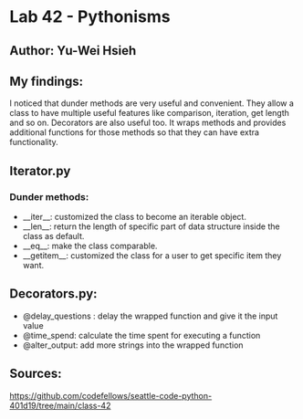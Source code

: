 # Lab 42 - Pythonisms
## Author: Yu-Wei Hsieh

## My findings:
I noticed that dunder methods are very useful and convenient. 
They allow a class to have multiple useful features like comparison, iteration, get length and so on.
Decorators are also useful too. 
It wraps methods and provides additional functions for those methods so that they can have extra functionality.

## Iterator.py
### Dunder methods:
- \_\_iter\_\_: customized the class to become an iterable object.
- \_\_len\_\_: return the length of specific part of data structure inside the class as default.
- \_\_eq\_\_: make the class comparable.
- \_\_getitem\_\_: customized the class for a user to get specific item they want.

## Decorators.py:
- @delay_questions : delay the wrapped function and give it the input value
- @time_spend: calculate the time spent for executing a function
- @alter_output: add more strings into the wrapped function

## Sources:
https://github.com/codefellows/seattle-code-python-401d19/tree/main/class-42